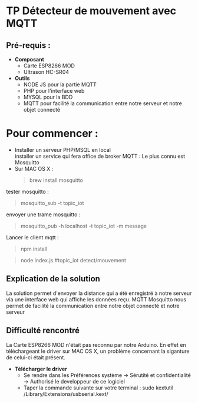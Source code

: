 <!DOCTYPE html>
<html>

<head>
  <meta charset="utf-8">
  <meta name="viewport" content="width=device-width, initial-scale=1.0">
  <link rel="stylesheet" href="https://stackedit.io/style.css" />
</head>

<body class="stackedit">
  <div class="stackedit__html"><h1 id="mqtt-tp">TP Détecteur de mouvement avec MQTT</h1>
<h2 id="pré-requis-">Pré-requis :</h2>
<ul>
<li><strong>Composant</strong>
<ul>
<li>Carte ESP8266 MOD</li>
<li>Ultrason HC-SR04</li>
</ul>
</li>
<li><strong>Outils</strong>
<ul>
<li>NODE JS pour la partie MQTT</li>
<li>PHP pour l'interface web</li>
<li>MYSQL pour la BDD</li>
<li>MQTT pour facilité la communication entre notre serveur et notre objet connecté </li>
</ul>
</li>
</ul>
<h1 id="commencer">Pour commencer : </h1>
<ul>
<li>Installer un serveur PHP/MSQL en local<br>
installer un service qui fera office de broker MQTT : Le plus connu est Mosquitto</li>
<li>Sur MAC OS X :
<blockquote>
<p>brew install mosquitto</p>
</blockquote>
</li>
</ul>
<p>tester mosquitto :</p>
<blockquote>
<p>mosquitto_sub -t topic_iot</p>
</blockquote>
<p>envoyer une trame mosquitto :</p>
<blockquote>
<p>mosquitto_pub -h localhost -t topic_iot -m message</p>
</blockquote>
<p>Lancer le client mqtt :</p>
<blockquote>
<p>npm install</p>
</blockquote>
<blockquote>
<p>node index.js #topic_iot detect/mouvement</p>
</blockquote>

<h2 id="Explication">Explication de la solution</h2>
<p>La solution permet d'envoyer la distance qui a été enregistré à notre serveur via une interface web qui affiche les données reçu. MQTT Mosquitto nous permet de facilité la communication entre notre objet connecté et notre serveur </p>

<h2 id=difficulté>Difficulté rencontré</h2>
<p>La Carte ESP8266 MOD n'était pas reconnu par notre Arduino. En effet en téléchargeant le driver sur MAC OS X, un problème concernant la siganture de celui-ci était présent.

<ul>
<li><strong>Télécharger le driver</strong>
<ul>
<li>Se rendre dans les Préférences système -> Sérutité et confidentialité -> Authorisé le developpeur de ce logiciel</li>
<li>Taper la commande suivante sur votre terminal  : sudo kextutil /Library/Extensions/usbserial.kext/</li>
</ul>
</li>
</body>

</html>
